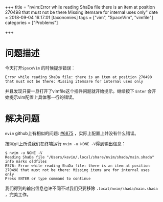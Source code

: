 +++
title = "nvim:Error while reading ShaDa file there is an item at position 270498 that must not be there Missing itemsare for internal uses only"
date = 2018-09-04 16:17:01
[taxonomies]
tags = ["vim", "SpaceVim", "vimfile"]
categories = ["Problems"]

+++

# 问题描述


今天打开`SpaceVim` 的时候提示错误：

    Error while reading ShaDa file: there is an item at position 270498 that must not be there: Missing itemsare for internal uses only

并且发现只要一旦打开了vimfile这个插件问题就开始提示。继续按下 `Enter` 会开始提示vim配置上具体哪一行的错误。



# 解决问题

`nvim` github上有相似的问题: [#6875](https://github.com/neovim/neovim/issues/6875 "vimfile错误") ，实际上配置上并没有什么错误。

按照git上所说我们在终端运行 `nvim -u NONE -V`得到输出信息：

    $ nvim -u NONE -V
    Reading ShaDa file "/Users/kevin/.local/share/nvim/shada/main.shada" info marks oldfiles
    E576: Error while reading ShaDa file: there is an item at position 270498 that must not be there: Missing items are for internal uses only
    Press ENTER or type command to continue

我们得到的输出信息也许不同不过我们只要移除 `.local/nvim/shada/main.shada` ，完美工作。

